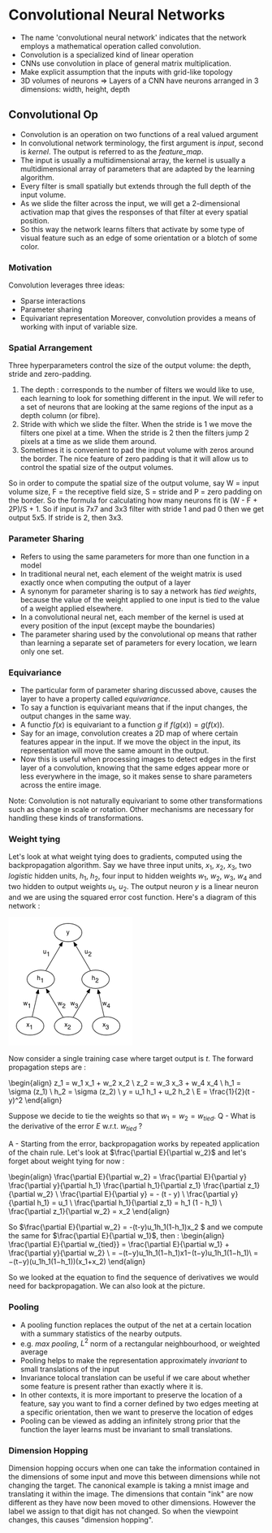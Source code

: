 # Convolutional Neural Networks
- The name 'convolutional neural network' indicates that the network employs a mathematical operation called convolution.
- Convolution is a specialized kind of linear operation
- CNNs use convolution in place of general matrix multiplication.
- Make explicit assumption that the inputs with grid-like topology
- 3D volumes of neurons => Layers of a CNN have neurons arranged in 3 dimensions: width, height, depth

## Convolutional Op
- Convolution is an operation on two functions of a real valued argument
- In convolutional network terminology, the first argument is *input*, second is *kernel*. The output is referred to as the *feature_map*.
- The input is usually a multidimensional array, the kernel is usually a multidimensional array of parameters that are adapted by the learning algorithm.
- Every filter is small spatially but extends through the full depth of the input volume. 
- As we slide the filter across the input, we will get a 2-dimensional activation map that gives the responses of that filter at every spatial position. 
- So this way the network learns filters that activate by some type of visual feature such as an edge of some orientation or a blotch of some color. 

### Motivation
Convolution leverages three ideas:
- Sparse interactions
- Parameter sharing
- Equivariant representation
Moreover, convolution provides a means of working with input of variable size.

### Spatial Arrangement
Three hyperparameters control the size of the output volume: the depth, stride and zero-padding.
1. The depth : corresponds to the number of filters we would like to use, each learning to look for something different in the input. We will refer to a set of neurons that are looking at the same regions of the input as a depth column (or fibre).
2. Stride with which we slide the filter. When the stride is 1 we move the filters one pixel at a time. When the stride is 2 then the filters jump 2 pixels at a time as we slide them around.
3. Sometimes it is convenient to pad the input volume with zeros around the border. The nice feature of zero padding is that it will allow us to control the spatial size of the output volumes.

So in order to compute the spatial size of the output volume, say W = input volume size, F = the receptive field size, S = stride and P = zero padding on the border. So the formula for calculating how many neurons fit is (W - F + 2P)/S + 1.
So if input is 7x7 and 3x3 filter with stride 1 and pad 0 then we get output 5x5. If stride is 2, then 3x3.

### Parameter Sharing
- Refers to using the same parameters for more than one function in a model
- In traditional neural net, each element of the weight matrix is used exactly once when computing the output of a layer
- A synonym for parameter sharing is to say a network has *tied weights*, because the value of the weight applied to one input is tied
to the value of a weight applied elsewhere.
- In a convolutional neural net, each member of the kernel is used at every position of the input (except maybe the boundaries)
- The parameter sharing used by the convolutional op means that rather than learning a separate set of parameters for every location, we learn only one set.

### Equivariance
- The particular form of parameter sharing discussed above, causes the layer to have a property called *equivariance*.
- To say a function is equivariant means that if the input changes, the output changes in the same way.
- A functio $f(x)$ is equivariant to a function $g$ if $f(g(x)) = g(f(x))$.
- Say for an image, convolution creates a 2D map of where certain features appear in the input. If we move the object in the input, its representation will move the same amount in the output.
- Now this is useful when processing images to detect edges in the first layer of a convolution, knowing that the same edges appear more or less everywhere in the image, so it makes sense to share parameters across the entire image.

Note: Convolution is not naturally equivariant to some other transformations such as change in scale or rotation. Other mechanisms are necessary for handling these kinds of transformations.

### Weight tying
Let's look at what weight tying does to gradients, computed using the backpropagation algorithm. Say we have three input units, $x_1$, $x_2$, $x_3$, two $logistic$ hidden units, $h_1$, $h_2$, four input to hidden weights $w_1$, $w_2$, 
$w_3$, $w_4$ and two hidden to output weights $u_1$, $u_2$. The output neuron $y$ is a linear neuron and we are using the squared error cost function.
Here's a diagram of this network : 

![Simple Network](images/samplNet.png)

Now consider a single training case where target output is $t$. The forward propagation steps are :

\begin{align}
    z_1 = w_1 x_1 + w_2 x_2 \\
    z_2 = w_3 x_3 + w_4 x_4 \\
    h_1 = \sigma (z_1) \\
    h_2 = \sigma (z_2) \\
    y = u_1 h_1 + u_2 h_2 \\
    E = \frac{1}{2}(t - y)^2
\end{align}

Suppose we decide to tie the weights so that $w_1 = w_2 =w_{tied}$. 
Q - What is the derivative of the error $E$  w.r.t. $w_{tied}$ ?

A - Starting from the error, backpropagation works by repeated application of the chain rule. Let's look at $\frac{\partial E}{\partial w_2}$ and let's forget about weight tying for now :

\begin{align}
    \frac{\partial E}{\partial w_2} = \frac{\partial E}{\partial y} \frac{\partial y}{\partial h_1} \frac{\partial h_1}{\partial z_1} \frac{\partial z_1}{\partial w_2} \\
    \frac{\partial E}{\partial y} = - (t - y) \\
    \frac{\partial y}{\partial h_1} = u_1 \\
    \frac{\partial h_1}{\partial z_1} = h_1 (1 - h_1) \\
    \frac{\partial z_1}{\partial w_2} = x_2
\end{align}

So  $\frac{\partial E}{\partial w_2}  = -(t-y)u_1h_1(1-h_1)x_2 $ and we compute the same for $\frac{\partial E}{\partial w_1}$, then :
\begin{align}
    \frac{\partial E}{\partial w_{tied}} = \frac{\partial E}{\partial w_1} + \frac{\partial y}{\partial w_2} \\
    = −(t−y)u_1h_1(1−h_1)x1−(t−y)u_1h_1(1−h_1)\\
    = −(t−y)(u_1h_1(1−h_1))(x_1+x_2)
\end{align}

So we looked at the equation to find the sequence of derivatives we would need for backpropagation. We can also look at the picture.

### Pooling
- A pooling function replaces the output of the net at a certain location with a summary statistics of the nearby outputs.
- e.g. *max pooling*, $L^2$ norm of a rectangular neighbourhood, or weighted average
- Pooling helps to make the representation approximately *invariant* to small translations of the input
- Invariance tolocal translation can be useful if we care about whether some feature is present rather than exactly where it is.
- In other contexts, it is more important to preserve the location of a feature, say you want to find a corner defined by two edges meeting at a specific orientation, then we want to preserve the location of edges
- Pooling can be viewed as adding an infinitely strong prior that the function the layer learns must be invariant to small translations.



### Dimension Hopping
Dimension hopping occurs when one can take the information contained in the dimensions of some input and move this between dimensions while not changing the target. The canonical example is taking a mnist image and translating it within the image. The dimensions that contain "ink" are now different as they have now been moved to other dimensions. However the label we assign to that digit has not changed. So when the viewpoint changes, this causes "dimension hopping".


